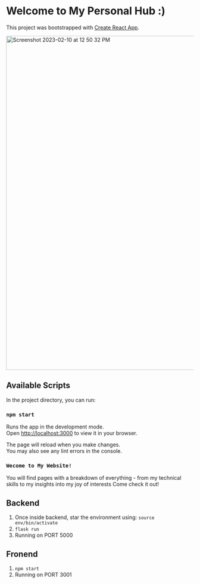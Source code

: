 # Welcome to My Personal Hub :)

This project was bootstrapped with [Create React App](https://github.com/facebook/create-react-app).

<img width="897" alt="Screenshot 2023-02-10 at 12 50 32 PM" src="https://user-images.githubusercontent.com/19063276/218195023-676329af-25b8-4eb6-be2a-f1e218b2934e.png">

## Available Scripts

In the project directory, you can run:

### `npm start`

Runs the app in the development mode.\
Open [http://localhost:3000](http://localhost:3000) to view it in your browser.

The page will reload when you make changes.\
You may also see any lint errors in the console.

### `Wecome to My Website!`

You will find pages with a breakdown of everything - from my technical skills to my insights into my joy of interests
Come check it out!

## Backend

1. Once inside backend, star the environment using: `source env/bin/activate`
2. `flask run`
3. Running on PORT 5000

## Fronend

1. `npm start`
2. Running on PORT 3001
